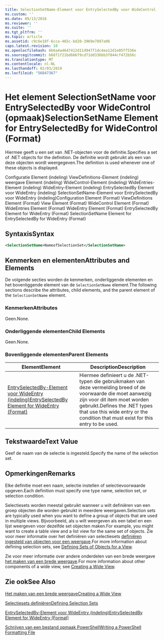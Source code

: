 ```yaml
---
title: SelectionSetName-Element voor EntrySelectedBy voor WideControl (indeling) | Microsoft Docs
ms.custom: ''
ms.date: 09/13/2016
ms.reviewer: ''
ms.suite: ''
ms.tgt_pltfrm: ''
ms.topic: article
ms.assetid: c9c6e18f-6cca-465c-bd20-3969e7897a96
caps.latest.revision: 10
ms.openlocfilehash: 6b6a4a4647412d11d947f1dc4ea12d1e05ff536e
ms.sourcegitcommit: b6871f21bd666f9cd71dd336bb3f844cf472b56c
ms.translationtype: MT
ms.contentlocale: nl-NL
ms.lasthandoff: 02/03/2019
ms.locfileid: "56847367"
---
```

# <a name="selectionsetname-element-for-entryselectedby-for-widecontrol-format"></a><span data-ttu-id="43a28-102">Het element SelectionSetName voor EntrySelectedBy voor WideControl (opmaak)</span><span class="sxs-lookup"><span data-stu-id="43a28-102">SelectionSetName Element for EntrySelectedBy for WideControl (Format)</span></span>

<span data-ttu-id="43a28-103">Hiermee geeft u een set van .NET-objecten voor de definitie.</span><span class="sxs-lookup"><span data-stu-id="43a28-103">Specifies a set of .NET objects for the definition.</span></span> <span data-ttu-id="43a28-104">De definitie wordt gebruikt als een van deze objecten wordt weergegeven.</span><span class="sxs-lookup"><span data-stu-id="43a28-104">The definition is used whenever one of these objects is displayed.</span></span>

<span data-ttu-id="43a28-105">Configuratie Element (indeling) ViewDefinitions-Element (indeling) weergave Element (indeling) WideControl-Element (indeling) WideEntries-Element (indeling) WideEntry-Element (indeling) EntrySelectedBy Element voor WideEntry (indeling) SelectionSetName-Element voor EntrySelectedBy voor WideEntry (indeling)</span><span class="sxs-lookup"><span data-stu-id="43a28-105">Configuration Element (Format) ViewDefinitions Element (Format) View Element (Format) WideControl Element (Format) WideEntries Element (Format) WideEntry Element (Format) EntrySelectedBy Element for WideEntry (Format) SelectionSetName Element for EntrySelectedBy for WideEntry (Format)</span></span>

## <a name="syntax"></a><span data-ttu-id="43a28-106">Syntaxis</span><span class="sxs-lookup"><span data-stu-id="43a28-106">Syntax</span></span>

```xml
<SelectionSetName>NameofSelectionSet</SelectionSetName>

```

## <a name="attributes-and-elements"></a><span data-ttu-id="43a28-107">Kenmerken en elementen</span><span class="sxs-lookup"><span data-stu-id="43a28-107">Attributes and Elements</span></span>

<span data-ttu-id="43a28-108">De volgende secties worden de kenmerken, onderliggende elementen en het bovenliggende element van de `SelectionSetName` element.</span><span class="sxs-lookup"><span data-stu-id="43a28-108">The following sections describe the attributes, child elements, and the parent element of the `SelectionSetName` element.</span></span>

### <a name="attributes"></a><span data-ttu-id="43a28-109">Kenmerken</span><span class="sxs-lookup"><span data-stu-id="43a28-109">Attributes</span></span>

<span data-ttu-id="43a28-110">Geen.</span><span class="sxs-lookup"><span data-stu-id="43a28-110">None.</span></span>

### <a name="child-elements"></a><span data-ttu-id="43a28-111">Onderliggende elementen</span><span class="sxs-lookup"><span data-stu-id="43a28-111">Child Elements</span></span>

<span data-ttu-id="43a28-112">Geen.</span><span class="sxs-lookup"><span data-stu-id="43a28-112">None.</span></span>

### <a name="parent-elements"></a><span data-ttu-id="43a28-113">Bovenliggende elementen</span><span class="sxs-lookup"><span data-stu-id="43a28-113">Parent Elements</span></span>

|<span data-ttu-id="43a28-114">Element</span><span class="sxs-lookup"><span data-stu-id="43a28-114">Element</span></span>|<span data-ttu-id="43a28-115">Description</span><span class="sxs-lookup"><span data-stu-id="43a28-115">Description</span></span>|
|-------------|-----------------|
|[<span data-ttu-id="43a28-116">EntrySelectedBy-Element voor WideEntry (indeling)</span><span class="sxs-lookup"><span data-stu-id="43a28-116">EntrySelectedBy Element for WideEntry (Format)</span></span>](./entryselectedby-element-for-wideentry-format.md)|<span data-ttu-id="43a28-117">Hiermee definieert u de .NET-typen die gebruikmaken van deze vermelding breed of de voorwaarde die moet aanwezig zijn voor dit item moet worden gebruikt.</span><span class="sxs-lookup"><span data-stu-id="43a28-117">Defines the .NET types that use this wide entry or the condition that must exist for this entry to be used.</span></span>|

## <a name="text-value"></a><span data-ttu-id="43a28-118">Tekstwaarde</span><span class="sxs-lookup"><span data-stu-id="43a28-118">Text Value</span></span>

<span data-ttu-id="43a28-119">Geef de naam van de selectie is ingesteld.</span><span class="sxs-lookup"><span data-stu-id="43a28-119">Specify the name of the selection set.</span></span>

## <a name="remarks"></a><span data-ttu-id="43a28-120">Opmerkingen</span><span class="sxs-lookup"><span data-stu-id="43a28-120">Remarks</span></span>

<span data-ttu-id="43a28-121">Elke definitie moet een naam, selectie instellen of selectievoorwaarde opgeven.</span><span class="sxs-lookup"><span data-stu-id="43a28-121">Each definition must specify one type name, selection set, or selection condition.</span></span>

<span data-ttu-id="43a28-122">Selectiesets worden meestal gebruikt wanneer u wilt definiëren van een groep objecten die worden gebruikt in meerdere weergaven.</span><span class="sxs-lookup"><span data-stu-id="43a28-122">Selection sets are typically used when you want to define a group of objects that are used in multiple views.</span></span> <span data-ttu-id="43a28-123">Bijvoorbeeld, als u wilt weergeven als een tabel en een lijst weergeven voor dezelfde set objecten maken.</span><span class="sxs-lookup"><span data-stu-id="43a28-123">For example, you might want to create a table view and a list view for the same set of objects.</span></span> <span data-ttu-id="43a28-124">Zie voor meer informatie over het definiëren van selectiesets [definiëren ingesteld van objecten voor een weergave](./defining-selection-sets.md).</span><span class="sxs-lookup"><span data-stu-id="43a28-124">For more information about defining selection sets, see [Defining Sets of Objects for a View](./defining-selection-sets.md).</span></span>

<span data-ttu-id="43a28-125">Zie voor meer informatie over andere onderdelen van een brede weergave [het maken van een brede weergave](./creating-a-wide-view.md).</span><span class="sxs-lookup"><span data-stu-id="43a28-125">For more information about other components of a wide view, see [Creating a Wide View](./creating-a-wide-view.md).</span></span>

## <a name="see-also"></a><span data-ttu-id="43a28-126">Zie ook</span><span class="sxs-lookup"><span data-stu-id="43a28-126">See Also</span></span>

[<span data-ttu-id="43a28-127">Het maken van een brede weergave</span><span class="sxs-lookup"><span data-stu-id="43a28-127">Creating a Wide View</span></span>](./creating-a-wide-view.md)

[<span data-ttu-id="43a28-128">Selectiesets definiëren</span><span class="sxs-lookup"><span data-stu-id="43a28-128">Defining Selection Sets</span></span>](./defining-selection-sets.md)

[<span data-ttu-id="43a28-129">EntrySelectedBy-Element voor WideEntry (indeling)</span><span class="sxs-lookup"><span data-stu-id="43a28-129">EntrySelectedBy Element for WideEntry (Format)</span></span>](./entryselectedby-element-for-wideentry-format.md)

[<span data-ttu-id="43a28-130">Schrijven van een bestand opmaak PowerShell</span><span class="sxs-lookup"><span data-stu-id="43a28-130">Writing a PowerShell Formatting File</span></span>](./writing-a-powershell-formatting-file.md)
